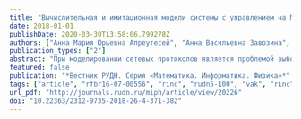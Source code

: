 ```yaml
---
title: "Вычислительная и имитационная модели системы с управлением на Modelica"
date: 2018-01-01
publishDate: 2020-03-30T13:58:06.799278Z
authors: ["Анна Мария Юрьевна Апреутесей", "Анна Васильевна Завозина", "Анна Владиславовна Королькова", "Дмитрий Сергеевич Кулябов"]
publication_types: ["2"]
abstract: "При моделировании сетевых протоколов является проблемой выбор модельного подхода и средства программной реализации. Специфика данной предметной области состоит в том, что для описания протоколов обычно используют дискретно-событийный подход. Однако дискретный модельный подход имеет ряд недостатков. Он плохо масштабируем, недостаточно хорошо подходит для описания динамических систем. Как альтернативу дискретному подходу обычно рассматривают непрерывный подход. Но при моделировании дискретных событий непрерывное описание становится излишне сложным и тяжеловесным. События принимают форму некоторых ограничений на непрерывную систему, которые зачастую не входят явно в непрерывную модель, а имеют форму дополнительных семантических описаний. Авторы предлагают использовать при моделировании подобных систем гибридный (непрерывно-дискретный) подход. В рамках гибридного подхода дискретная система записывается в непрерывном виде, а события принимают вид присущих подходу дискретных переходов. Кроме того, если брать за основу именно описание событий, на основе гибридного подхода можно получить и имитационную модель. В работе демонстрируется применение гибридного подхода для описания системы с управлением на примере взаимодействия протокола TCP и алгоритма RED. Демонстрируется простота создания как вычислительной, так и имитационных моделей системы. В качестве языка реализации используется язык Modelica."
featured: false
publication: "*Вестник РУДН. Серия «Математика. Информатика. Физика»*"
tags: ["article", "rfbr16-07-00556", "rinc", "rudn5-100", "vak", "rinc"]
url_pdf: "http://journals.rudn.ru/miph/article/view/20226"
doi: "10.22363/2312-9735-2018-26-4-371-382"
---
```



